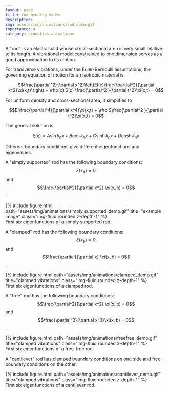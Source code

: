```yaml
---
layout: page
title: rod bending modes
description: 
img: assets/img/animations/rod_demo.gif
importance: 4
category: acoustics animations
---
```


A "rod" is an elastic solid whose cross-sectional area is very small relative to its length. A vibrational model constrained to one dimension serves as a good approximation to its motion. 

For transverse vibrations, under the Euler-Bernoulli assumptions, the governing equation of motion for an isotropic material is

$$\frac{\partial^2}{\partial x^2}\left(EI(x)\frac{\partial^2}{\partial x^2}\xi(x,t)\right) + \rho(x) S(x) \frac{\partial^2 }{\partial t^2}\xi(x,t) = 0$$

For uniform density and cross-sectional area, it simplifies to 

$$EI\frac{\partial^4}{\partial x^4}\xi(x,t) + \rho S\frac{\partial^2 }{\partial t^2}\xi(x,t) = 0$$

The general solution is

$$\xi(x) = A\sin k_n x + B\cos k_n x + C \sinh k_n x + D\cosh k_n x$$

Different boundary conditions give different eigenfunctions and eigenvalues.

A "simply supported" rod has the following boundary conditions:
$$\xi(x_b) = 0$$ and $$\frac{\partial^2}{\partial x^2} \xi(x_b) = 0$$.


<div class="row">
    <div class="col-sm mt-3 mt-md-0">
        {% include figure.html path="assets/img/animations/simply_supported_demo.gif" title="example image" class="img-fluid rounded z-depth-1" %}
    </div>
</div>
<div class="caption">
    First six eigenfunctions of a simply supported rod. 
</div>

A "clamped" rod has the following boundary conditions:
$$\xi(x_b) = 0$$ and $$\frac{\partial}{\partial x} \xi(x_b) = 0$$.


<div class="row">
    <div class="col-sm mt-3 mt-md-0">
        {% include figure.html path="assets/img/animations/clamped_demo.gif" title="clamped vibrations" class="img-fluid rounded z-depth-1" %}
    </div>
</div>
<div class="caption">
    First six eigenfunctions of a clamped rod. 
</div>

A "free" rod has the following boundary conditions:
$$\frac{\partial^2}{\partial x^2} \xi(x_b) = 0$$ and $$\frac{\partial^3}{\partial x^3}\xi(x_b) = 0$$.



<div class="row">
    <div class="col-sm mt-3 mt-md-0">
        {% include figure.html path="assets/img/animations/freefree_demo.gif" title="clamped vibrations" class="img-fluid rounded z-depth-1" %}
    </div>
</div>
<div class="caption">
    First six eigenfunctions of a free-free rod. 
</div>

A "cantilever" rod has clamped boundary conditions on one side and free boundary conditions on the other. 

<div class="row">
    <div class="col-sm mt-3 mt-md-0">
        {% include figure.html path="assets/img/animations/cantilever_demo.gif" title="clamped vibrations" class="img-fluid rounded z-depth-1" %}
    </div>
</div>
<div class="caption">
    First six eigenfunctions of a cantilever rod. 
</div>
